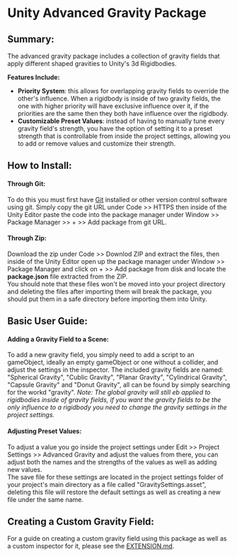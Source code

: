 # Unity Advanced Gravity Package

## Summary:

The advanced gravity package includes a collection of gravity fields that apply different shaped gravities to Unity's 3d Rigidbodies.  
  
**Features Include:**  
* **Priority System**: this allows for overlapping gravity fields to override the other's influence. When a rigidbody is inside of two gravity fields, the one with higher priority will have exclusive influence over it, if the priorities are the same then they both have influence over the rigidbody.
* **Customizable Preset Values**: instead of having to manually tune every gravity field's strength, you have the option of setting it to a preset strength that is controllable from inside the project settings, allowing you to add or remove values and customize their strength.

## How to Install:

#### Through Git:

To do this you must first have [Git](https://git-scm.com/) installed or other version control software using git. Simply copy the git URL under Code >> HTTPS then inside of the Unity Editor paste the code into the package manager under Window >> Package Manager >> + >> Add package from git URL.

#### Through Zip:

Download the zip under Code >> Downlod ZIP and extract the files, then inside of the Unity Editor open up the package manager under Window >> Package Manager and click on + >> Add package from disk and locate the **package.json** file extracted from the ZIP.  
You should note that these files won't be moved into your project directory and deleting the files after importing them will break the package, you should put them in a safe directory before importing them into Unity.

## Basic User Guide:

#### Adding a Gravity Field to a Scene:  

To add a new gravity field, you simply need to add a script to an gameObject, ideally an empty gameObject or one without a collider, and adjust the settings in the inspector. The included gravity fields are named: "Spherical Gravity", "Cublic Gravity", "Planar Gravity", "Cylindrical Gravity", "Capsule Gravity" and "Donut Gravity", all can be found by simply searching for the workd "gravity".
*Note: The global gravity will still eb applied to rigidbodies inside of gravity fields, if you want the gravity fields to be the only influence to a rigidbody you need to change the gravity settings in the project settings.*

#### Adjusting Preset Values:

To adjust a value you go inside the project settings under Edit >> Project Settings >> Advanced Gravity and adjust the values from there, you can adjust both the names and the strengths of the values as well as adding new values.  
The save file for these settings are located in the project settings folder of your project's main directory as a file called "GravitySettings.asset", deleting this file will restore the default settings as well as creating a new file under the same name.  

## Creating a Custom Gravity Field:

For a guide on creating a custom gravity field using this package as well as a custom inspector for it, please see the [EXTENSION.md](https://github.com/Explosive-James/Unity-Advanced-Gravity/blob/main/EXTENSION.md).
